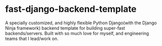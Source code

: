 # fast-django-backend-template
A specially customized, and highly flexible Python Django(with the Django Ninja framework) backend template for building super-fast backends/servers. Built with so much love for myself, and engineering teams that I lead/work on.
